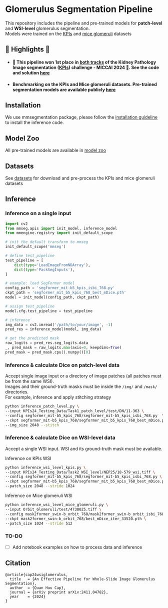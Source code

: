 # Glomerulus Segmentation Pipeline

This repository includes the pipeline and pre-trained models for **patch-level** and **WSI-level** glomerulus segmentation.  
Models were trained on the [KPIs](https://sites.google.com/view/kpis2024/) and [mice glomeruli](https://datadryad.org/stash/dataset/doi:10.5061/dryad.fqz612jpc) datasets

## 🌟 Highlights 🌟
- #### 🎉 This pipeline won 1st place in <ins>both tracks</ins> of the Kidney Pathology Image segmentation ([KPIs](https://sites.google.com/view/kpis2024/)) challenge - MICCAI 2024 🥇. See the code and solution [here](KPIs2024/Solution.md)
- #### Benchmarking on the KPIs and Mice glomeruli datasets. Pre-trained segmentation models are available publicly [here](docs/model_zoo.md)

## Installation
We use mmsegmentation package, please follow the [installation guideline](docs/get_started.md) to install the inference code.

## Model Zoo
All pre-trained models are available in [model zoo](docs/model_zoo.md)

## Datasets
See [datasets](docs/datasets_howto.md) for download and pre-process the KPIs and mice glomeruli datasets

## Inference
### Inference on a single input
```python
import cv2
from mmseg.apis import init_model, inference_model
from mmengine.registry import init_default_scope

# init the default transform to mmseg
init_default_scope('mmseg')

# define test_pipeline
test_pipeline = [
    dict(type='LoadImageFromNDArray'),
    dict(type='PackSegInputs'),
]

# example: load SegFormer model
config_path = 'segformer_mit-b5_kpis_isbi_768.py'
ckpt_path = 'segformer_mit_b5_kpis_768_best_mDice.pth'
model = init_model(config_path, ckpt_path)

# assign test_pipeline
model.cfg.test_pipeline = test_pipeline

# inference
img_data = cv2.imread('/path/to/your/image', -1)
pred_res = inference_model(model, img_data)

# get the predicted mask
raw_logits = pred_res.seg_logits.data
_, pred_mask = raw_logits.max(axis=0, keepdims=True)
pred_mask = pred_mask.cpu().numpy()[0]
```

### Inference & calculate Dice on patch-level data
Accept single image input or a directory of image patches (all patches must be from the same WSI).  
Images and their ground-truth masks must be inside the `/img/` and `/mask/` directories.  
For example, inference and apply stitching strategy
```bash
python inference_patch_level.py \
--input KPIs24_Testing_Data/Task1_patch_level/test/DN/11-363 \
--config segformer_mit-b5_kpis_768/segformer_mit-b5_kpis_isbi_768.py  \
--ckpt segformer_mit-b5_kpis_768/segformer_mit_b5_kpis_768_best_mDice.pth \
--img_size 2048 --stitch
```

### Inference & calculate Dice on WSI-level data
Accept a single WSI input. 
WSI and its ground-truth mask must be available.  

Inference on KPIs WSI
```bash
python inference_wsi_level_kpis.py \
--input KPIs24_Testing_Data/Task2_WSI_level/NEP25/18-579_wsi.tiff \
--config segformer_mit-b5_kpis_768/segformer_mit-b5_kpis_isbi_768.py \
--ckpt segformer_mit-b5_kpis_768/segformer_mit_b5_kpis_768_best_mDice.pth \
--patch_size 2048 --stride 1024
```

Inference on Mice glomeruli WSI
```bash
python inference_wsi_level_mice_glomeruli.py \
--input Orbit_Glomeruli/test/4730025.tiff \
--config mask2former_swin-b_orbit_768/mask2former_swin-b_orbit_isbi_768.py \
--ckpt mask2former_swin-b_orbit_768/best_mDice_iter_33520.pth \
--patch_size 1024 --stride 512
```

### TO-DO
- [ ] Add notebook examples on how to process data and inference

## Citation
```
@article{cap24wsiglomerulus,
  title   = {An Effective Pipeline for Whole-Slide Image Glomerulus Segmentation},
  author  = {Quan Huu Cap},
  journal = {arXiv preprint arXiv:2411.04782},
  year    = {2024}
}
```
